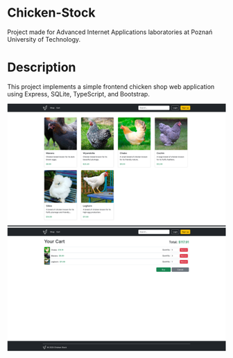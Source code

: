 # Chicken-Stock
Project made for Advanced Internet Applications laboratories at Poznań University of Technology.

# Description
This project implements a simple frontend chicken shop web application using Express, SQLite, TypeScript, and Bootstrap.


![image](doc/main_page.png)
![image](doc/cart_page.png)